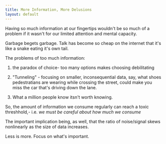 ```yaml
---
title: More Information, More Delusions
layout: default
---
```


Having so much information at our fingertips wouldn\'t be so much of a
problem if it wasn\'t for our limited attention and mental capacity.

Garbage begets garbage. Talk has become so cheap on the internet that
it\'s like a snake eating it\'s own tail.

The problems of too much information:

1.  the paradox of choice- too many options makes choosing debilitating

2.  \"Tunneling\" - focusing on smaller, inconsequential data, say, what
    shoes pedestratians are wearing while crossing the street, could
    make you miss the car that\'s driving down the lane.

3.  What a million people know itsn\'t worth knowing.

So, the amount of information we consume regularly can reach a toxic
threshhold,- i.e. *we must be careful about how much we consume*

The important implication being, as well, that the ratio of noise/signal
skews nonlinearly as the size of data increases.

Less is more. Focus on what\'s important.

